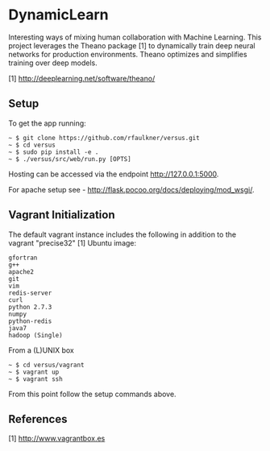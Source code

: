 DynamicLearn
============

Interesting ways of mixing human collaboration with Machine Learning.  This project leverages the Theano package [1]
to dynamically train deep neural networks for production environments.  Theano optimizes and simplifies training over
deep models.

[1] http://deeplearning.net/software/theano/

Setup
-----

To get the app running:

    ~ $ git clone https://github.com/rfaulkner/versus.git
    ~ $ cd versus
    ~ $ sudo pip install -e .
    ~ $ ./versus/src/web/run.py [OPTS]

Hosting can be accessed via the endpoint http://127.0.0.1:5000.

For apache setup see - http://flask.pocoo.org/docs/deploying/mod_wsgi/.


Vagrant Initialization
----------------------

The default vagrant instance includes the following in addition to the vagrant "precise32" [1] Ubuntu image:

    gfortran
    g++
    apache2
    git
    vim
    redis-server
    curl
    python 2.7.3
    numpy
    python-redis
    java7
    hadoop (Single)

From a (L)UNIX box

    ~ $ cd versus/vagrant
    ~ $ vagrant up
    ~ $ vagrant ssh

From this point follow the setup commands above.


References
----------

[1] http://www.vagrantbox.es
